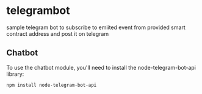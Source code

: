 # telegrambot
sample telegram bot to subscribe to emiited event from provided smart contract address and post it on telegram

## Chatbot
To use the chatbot module, you'll need to install the node-telegram-bot-api library:

```
npm install node-telegram-bot-api

```
